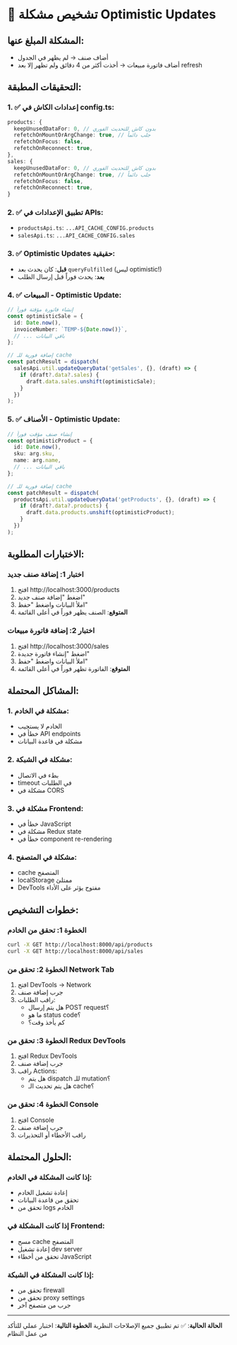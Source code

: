 # 🚨 تشخيص مشكلة Optimistic Updates

## المشكلة المبلغ عنها:
- أضاف صنف → لم يظهر في الجدول
- أضاف فاتورة مبيعات → أخذت أكثر من 4 دقائق ولم تظهر إلا بعد refresh

## التحقيقات المطبقة:

### 1. ✅ إعدادات الكاش في config.ts:
```typescript
products: {
  keepUnusedDataFor: 0, // بدون كاش للتحديث الفوري
  refetchOnMountOrArgChange: true, // جلب دائماً
  refetchOnFocus: false,
  refetchOnReconnect: true,
},
sales: {
  keepUnusedDataFor: 0, // بدون كاش للتحديث الفوري
  refetchOnMountOrArgChange: true, // جلب دائماً
  refetchOnFocus: false,
  refetchOnReconnect: true,
}
```

### 2. ✅ تطبيق الإعدادات في APIs:
- `productsApi.ts`: `...API_CACHE_CONFIG.products`
- `salesApi.ts`: `...API_CACHE_CONFIG.sales`

### 3. ✅ Optimistic Updates حقيقية:
- **قبل**: كان يحدث بعد `queryFulfilled` (ليس optimistic!)
- **بعد**: يحدث فوراً قبل إرسال الطلب

### 4. ✅ المبيعات - Optimistic Update:
```typescript
// إنشاء فاتورة مؤقتة فوراً
const optimisticSale = {
  id: Date.now(),
  invoiceNumber: `TEMP-${Date.now()}`,
  // ... باقي البيانات
};

// إضافة فورية للـ cache
const patchResult = dispatch(
  salesApi.util.updateQueryData('getSales', {}, (draft) => {
    if (draft?.data?.sales) {
      draft.data.sales.unshift(optimisticSale);
    }
  })
);
```

### 5. ✅ الأصناف - Optimistic Update:
```typescript
// إنشاء صنف مؤقت فوراً
const optimisticProduct = {
  id: Date.now(),
  sku: arg.sku,
  name: arg.name,
  // ... باقي البيانات
};

// إضافة فورية للـ cache
const patchResult = dispatch(
  productsApi.util.updateQueryData('getProducts', {}, (draft) => {
    if (draft?.data?.products) {
      draft.data.products.unshift(optimisticProduct);
    }
  })
);
```

## الاختبارات المطلوبة:

### اختبار 1: إضافة صنف جديد
1. افتح http://localhost:3000/products
2. اضغط "إضافة صنف جديد"
3. املأ البيانات واضغط "حفظ"
4. **المتوقع**: الصنف يظهر فوراً في أعلى القائمة

### اختبار 2: إضافة فاتورة مبيعات
1. افتح http://localhost:3000/sales
2. اضغط "إنشاء فاتورة جديدة"
3. املأ البيانات واضغط "حفظ"
4. **المتوقع**: الفاتورة تظهر فوراً في أعلى القائمة

## المشاكل المحتملة:

### 1. مشكلة في الخادم:
- الخادم لا يستجيب
- خطأ في API endpoints
- مشكلة في قاعدة البيانات

### 2. مشكلة في الشبكة:
- بطء في الاتصال
- timeout في الطلبات
- مشكلة في CORS

### 3. مشكلة في Frontend:
- خطأ في JavaScript
- مشكلة في Redux state
- خطأ في component re-rendering

### 4. مشكلة في المتصفح:
- cache المتصفح
- localStorage ممتلئ
- DevTools مفتوح يؤثر على الأداء

## خطوات التشخيص:

### الخطوة 1: تحقق من الخادم
```bash
curl -X GET http://localhost:8000/api/products
curl -X GET http://localhost:8000/api/sales
```

### الخطوة 2: تحقق من Network Tab
1. افتح DevTools → Network
2. جرب إضافة صنف
3. راقب الطلبات:
   - هل يتم إرسال POST request؟
   - ما هو status code؟
   - كم يأخذ وقت؟

### الخطوة 3: تحقق من Redux DevTools
1. افتح Redux DevTools
2. جرب إضافة صنف
3. راقب Actions:
   - هل يتم dispatch للـ mutation؟
   - هل يتم تحديث الـ cache؟

### الخطوة 4: تحقق من Console
1. افتح Console
2. جرب إضافة صنف
3. راقب الأخطاء أو التحذيرات

## الحلول المحتملة:

### إذا كانت المشكلة في الخادم:
- إعادة تشغيل الخادم
- تحقق من قاعدة البيانات
- تحقق من logs الخادم

### إذا كانت المشكلة في Frontend:
- مسح cache المتصفح
- إعادة تشغيل dev server
- تحقق من أخطاء JavaScript

### إذا كانت المشكلة في الشبكة:
- تحقق من firewall
- تحقق من proxy settings
- جرب من متصفح آخر

---

**الحالة الحالية**: ✅ تم تطبيق جميع الإصلاحات النظرية
**الخطوة التالية**: اختبار عملي للتأكد من عمل النظام
